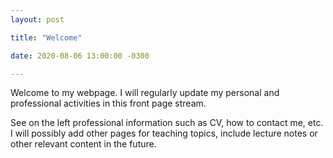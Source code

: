 ```yaml
---
layout: post

title: "Welcome"

date: 2020-08-06 13:00:00 -0300

---
```


Welcome to my webpage. I will regularly update my personal and professional activities in this front page stream.

See on the left professional information such as CV, how to contact me, etc.
I will possibly add other pages for teaching topics, include lecture notes or other relevant content in the future.
